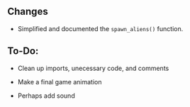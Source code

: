 ## Changes

* Simplified and documented the `spawn_aliens()` function.

## To-Do:

* Clean up imports, unecessary code, and comments

* Make a final game animation

* Perhaps add sound
